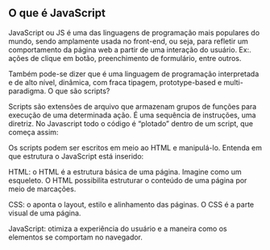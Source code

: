 ## O que é JavaScript

JavaScript ou JS é uma das linguagens de programação mais populares do mundo, sendo 
amplamente usada no front-end, ou seja, para refletir um comportamento da página web a partir de uma interação do usuário. Ex:. ações de clique em botão, preenchimento de formulário, entre outros. 

Também pode-se dizer que é uma linguagem de programação interpretada e de alto nível, dinâmica, com fraca tipagem, prototype-based e multi-paradigma. 
O que são scripts?

Scripts são extensões de arquivo que armazenam grupos de funções para execução de uma determinada ação. É uma sequência de instruções, uma diretriz. No Javascript todo o código é “plotado” dentro de um script, que começa assim: <script> e termina assim: </script>

Os scripts podem ser escritos em meio ao HTML e manipulá-lo. Entenda em que estrutura o JavaScript está inserido: 

HTML: o HTML é a estrutura básica de uma página. Imagine como um esqueleto. O HTML possibilita estruturar o conteúdo de uma página por meio de marcações.


CSS: o aponta o layout, estilo e alinhamento das páginas. O CSS é a parte visual de uma página. 


JavaScript: otimiza a experiência do usuário e a maneira como os elementos se comportam no navegador.

